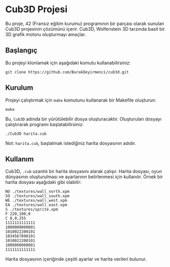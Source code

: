 # Cub3D Projesi
Bu proje, 42 (Fransız eğitim kurumu) programının bir parçası olarak sunulan Cub3D projesinin çözümünü içerir. Cub3D, Wolfenstein 3D tarzında basit bir 3D grafik motoru oluşturmayı amaçlar.
## Başlangıç
Bu projeyi klonlamak için aşağıdaki komutu kullanabilirsiniz:
```shell
git clone https://github.com/BurakDeyirmenci/cub3d.git
```
## Kurulum
Projeyi çalıştırmak için `make` komutunu kullanarak bir Makefile oluşturun:
```shell
make
```
Bu, `Cub3D` adında bir yürütülebilir dosya oluşturacaktır. Oluşturulan dosyayı çalıştırarak programı başlatabilirsiniz:
```shell
./Cub3D harita.cub
```
Not: `harita.cub`, başlatmak istediğiniz harita dosyasının adıdır.
## Kullanım
Cub3D, `.cub` uzantılı bir harita dosyasını alarak çalışır. Harita dosyası, oyun dünyasının oluşturulması ve ayarlarının belirlenmesi için kullanılır. Örnek bir harita dosyası aşağıdaki gibi olabilir:
```
NO ./textures/wall_north.xpm
SO ./textures/wall_south.xpm
WE ./textures/wall_west.xpm
EA ./textures/wall_east.xpm
S ./textures/sprite.xpm
F 220,100,0
C 0,0,255
1111111111111
1000000000001
1010022200101
1034567890101
1010022200101
1000000000001
1111111111111
```
Harita dosyasının içeriğinde çeşitli ayarlar ve harita verileri bulunur.
